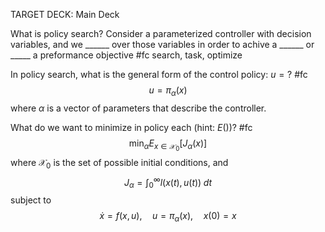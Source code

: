 TARGET DECK: Main Deck

What is policy search? Consider a parameterized controller with decision variables, and we \_\_\_\_\_\_ over those variables in order to achive a \_\_\_\_\_\_ or \_\_\_\_\_ a preformance objective #fc 
search,
task,
optimize 
<!--ID: 1622822939257-->


In policy search, what is the general form of the control policy: $u = ?$ #fc
$$u = \pi_\alpha(x)$$
where $\alpha$ is a vector of parameters that describe the controller. 
<!--ID: 1622822939284-->


What do we want to minimize in policy each (hint: $E()$)? #fc 
$$\min_\alpha E_{x \in \mathcal X_0}[J_\alpha(x)]$$
where $\mathcal X_0$ is the set of possible initial conditions, and 
$$J_\alpha = \int_0^\infty l(x(t), u(t))\; dt$$
subject to 
$$\dot{x} = f(x,u), \quad u = \pi_\alpha(x), \quad x(0) = x$$
<!--ID: 1622822939287-->



